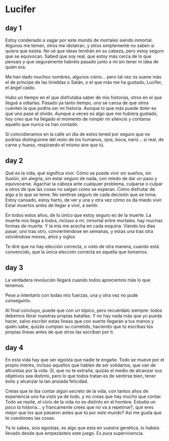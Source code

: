 Lucifer
=======

day 1
-----

Estoy condenado a vagar por este mundo de mortales siendo inmortal. Algunos me temen, otros me idolatran, y otros simplemente no saben si quiera que exista. No sé que ideas tendrán en su cabeza, pero estoy seguro que se equivocan. Sabed que soy real, que estoy más cerca de lo que pensais y que seguramente habréis pasado junto a mí sin tener ni idea de quién era.

Me han dado muchos nombres, algunos cómo... pero tal vez os suene más el de príncipe de las tinieblas o Satán, o el que más me ha gustado, Lucifer, el ángel caído.

Hubo un tiempo en el que disfrutaba saber de mis historias, otros en el que llegué a odiarlas. Pasado ya tanto tiempo, uno se cansa de que otros cuenten la que podría ser mi historia. Aunque lo que más puede doler es que uno pase al olvido. Aunque a veces es algo que me hubiera gustado, hoy creo que ha llegado el momento de romper mi silencio y contaros aquello que nunca os han contado.

Si coincidieramos en la calle un día de estos tened por seguro que no podrías distinguirme del resto de los humanos, ojos, boca, nariz... sí real, de carne y hueso, respirando el mismo aire que tú.


day 2
-----

Qué es la vida, qué significa vivir. Cómo se puede vivir sin sueños, sin ilusión, sin alegría, sin estar seguro de nada, con miedo de dar un paso y equivocarse. Agachar la cabeza ante cualquier problema, culparse o culpar a otros de que las cosas no salgan como se esperan. Cómo disfrutar de algo a lo que se teme. No sentirse seguro de cada decisión que se toma. Estoy cansado, estoy harto, de ver y una y otra vez cómo os da miedo vivir. Estar muertos antes de llegar a vivir, a sentir.

En todos estos años, de lo único que estoy seguro es de la muerte. La muerte nos llega a todos, incluso a mí, inmortal  entre mortales. hay muchas formas de muerte. Y la mía me acecha en cada esquina. Viendo los días pasar, uno tras otro, conviertiéndose en semanas, y estas una tras otra volviéndose meses, años y siglos


Te diré que no hay elección correcta, o visto de otra manera, cuando está convencido, que la única elección correcta es aquella que tomamos.

day 3
-----

La verdadera revolución llegará cuando todos apreciemos más lo que tenemos.

Pese a intentarlo con todas mis fuerzas, una y otra vez no pude conseguirlo.

Al final concluyo, puede que con un tópico, pero recuérdalo siempre: todos debemos librar nuestras propias batallas. Y no hay nada más que yo pueda hacer, salvo escribir estas líneas que con suerte llegarán a tus manos y quién sabe, quizás cumplan su cometido, haciendo que tú escribas tús propias líneas antes de que otros las escriban por ti.

day 4
-----

En esta vida hay que ser egoísta que nadie te engañe. Todo se mueve por el propio interés, incluso aquellos que hablan de ser solidarios, que van de altruistas por la vida. Sí, que no te extrañe, quizás el medio de alcanzar sus objetivos sea distinto, pero lo que todos tratan es de sentirse bien, tener éxito y alcanzar la tan ansiada felicidad. 

Creías que te iba contar algún secreto de la vida, con tantos años de experiencia uno ha visto ya de todo, y no creas que hay mucho que contar. Todo se repite, el ciclo de la vida no es distinto en el hombre. Estudia un poco la historia... y francamente crees que no va a repetirse?, qué eres mejor que los que pasaron antes que tú por este mundo? Así me gusta que te cuestiones las cosas.

Ya lo sabes, sois egoístas, es algo que esta en vuestra genética, lo habeis llevado desde que empezásteis este juego. Es pura supervivencia.
